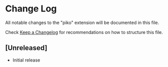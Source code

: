 # Change Log

All notable changes to the "piko" extension will be documented in this file.

Check [Keep a Changelog](http://keepachangelog.com/) for recommendations on how to structure this file.

## [Unreleased]

- Initial release